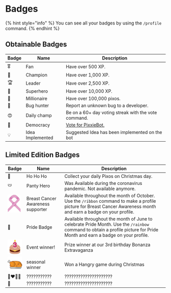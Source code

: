 # Badges

{% hint style="info" %}
You can see all your badges by using the `/profile` command.
{% endhint %}

## Obtainable Badges

| Badge       | Name        | Description                                          |
| ----------- | ----------- | ---------------------------------------------------- |
| 🎖️ | Fan    | Have over 500 XP.                                    |
| 🏅 | Champion | Have over 1,000 XP.                                  |
| 🏆 | Leader      | Have over 2,500 XP.                                  |
| 🦸 | Superhero   | Have over 10,000 XP.                                 |
| 🏰 | Millionaire | Have over 100,000 pixos.                             |
| 🐞 | Bug hunter  | Report an unknown bug to a developer.                |
| 😍 | Daily champ | Be on a 60+ day voting streak with the vote command. |
| 🗽 | Democracy   | [Vote for PixxieBot.](https://pixx.ie/vote)          |
| 💡 | Idea Implemented | Suggested Idea has been implemented on the bot | 

## Limited Edition Badges

| Badge       | Name                              | Description                                                                                                                                                               |
| ----------- | --------------------------------- | ------------------------------------------------------------------------------------------------------------------------------------------------------------------------- |
| 🎅 | Ho Ho Ho  | Collect your daily Pixos on Christmas day. |
| 🩲   | Panty Hero | Was Available during the coronavirus pandemic. Not available anymore.  |
| ![](../../.gitbook/assets/pixxie_bcancerawareness.png) | Breast Cancer Awareness supporter | Available throughout the month of October. Use the `/ribbon` command to make a profile picture for Breast Cancer Awareness month and earn a badge on your profile.        |
| 🌈  | Pride Badge | Available throughout the month of June to celebrate Pride Month. Use the `/rainbow` command to obtain a profile picture for Pride Month and earn a badge on your profile. |
| ![](../../.gitbook/assets/pixxie_3rdbirthday.png)   | Event winner! | Prize winner at our 3rd birthday Bonanza Extravaganza |
| ![](../../.gitbook/assets/pixxie_hangryxmas.png) | seasonal winner | Won a Hangry game during Christmas |
| 👨‍❤️‍💋‍👨 | ??????????? | ????????????????????? | 
| 🐧 | ??????????? | ????????????????????? |